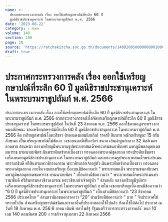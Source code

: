 ```yaml
---
name: >-
  ประกาศกระทรวงการคลัง เรื่อง ออกใช้เหรียญกษาปณ์ที่ระลึก 60 ปี
  มูลนิธิราชประชานุเคราะห์ ในพระบรมราชูปถัมภ์ พ.ศ. 2566
date: '2023-08-22'
category: ง พิเศษ
volume: 140
section: 200
page: 10
source: 'https://ratchakitcha.soc.go.th/documents/140D200S0000000001000.pdf'
draft: true
---
```


# ประกาศกระทรวงการคลัง เรื่อง ออกใช้เหรียญกษาปณ์ที่ระลึก 60 ปี มูลนิธิราชประชานุเคราะห์ ในพระบรมราชูปถัมภ์ พ.ศ. 2566

ประกาศกระทรวงการคลัง เรื่อง ออกใช้เหรียญกษาปณ์ที่ระลึก 60 ปี มูลนิธิราชประชานุเคราะห์ ในพระบรมราชูปถัมภ์ พ.ศ. 2566 ด้วยกระทรวงการคลังได้จัดทาเหรียญกษาปณ์ที่ระลึก 60 ปี มูลนิธิราชประชานุเคราะห์ ในพระบรมราชูปถัมภ์ ในวันที่ 23 สิงหาคม พ.ศ. 2566 ออกใช้ตามกฎกระทรวงกาหนดลักษณะ ของเหรียญกษาปณ์ที่ระลึก 60 ปี มูลนิธิราชประชานุเคราะห์ ในพระบรมราชูปถัมภ์ พ.ศ. 2566 คือ เหรียญกษาปณ์โลหะสีขาว (ทองแดงผสมนิกเกิล) ราคายี่ สิบบาท หนักเหรียญละ 15 กรัม ลักษณะ เป็นเหรียญกษาปณ์ไม่ขัดเงา วงขอบนอกมีเฟืองจักร ขนาด เส้นผ่าศูนย์กลาง 32 มิลลิเมตร ลวดลาย ด้านหน้า กลางเหรียญมีพระบรมรูปพระบาทสมเด็จพระบรมชนกาธิเบศร มหาภูมิพลอดุลยเดชมหาราช บรมนาถบพิตร ผินพระพักตร์ทางเบื้องขวา ทรงฉลองพระองค์ชุดสากล ทรงประดับเข็มตราเครื่องหมายมูลนิธิราชประชานุเคราะห์ ในพระบรมราชูปถัมภ์ และพระบรมรูปพระบาทสมเด็จพระปรเมนทรรามาธิบดี ศรีสินทรมหาวชิราลงกรณ พระวชิรเกล้าเจ้าอยู่หัว ผินพระพักตร์ทางเบื้องขวา ทรงฉลองพระองค์ชุดสากล ภายในวงขอบเหรียญเ บื้องบนมีข้อความว่า “ พระบาทสมเด็จ พระบรมชนกาธิเบศร มหาภูมิพลอดุลยเดชมหาราช บรมนาถบพิตร ” เบื้องล่างมีข้อความว่า “ พระบาทสมเด็จพระปรเมนทรรามาธิบดี ศรีสินทรมหาวชิราลงกรณ พระวชิรเกล้าเจ้าอยู่หัว ” ด้านหลัง กลางเหรียญมีรูปตราเครื่องหมายมูลนิธิราชประชานุเคราะห์ ในพระบรมราชูปถัมภ์ ภายในวงขอบเหรียญเบื้องบนมีข้อความว่า “6 0 ปี มูลนิธิราชประชานุเคราะห์ ในพระบรมราชูปถัมภ์ ” เบื้องล่างมีข้อความว่า “23 สิงหาคม 2566 ประเทศไทย ” ด้านขวามีเลขบอกราคาว่า “20” ด้านซ้ายมีข้อความว่า “ บาท ” จึงประกาศให้ทราบทั่วกัน ส่วนเหรียญกษาปณ์ชนิดและราคาอื่นที่ประกาศออกใช้ไปแล้ว ยังคงใช้ได้ต่อไป ประกาศ ณ วันที่ 18 สิงหาคม พ.ศ. 256 6 อาคม เติมพิ ทยาไพสิฐ รัฐมนตรีว่าการกระทรวงการคลัง ้ หนา 10 ่ เลม 140 ตอนพิเศษ 200 ง ราชกิจจานุเบกษา 22 สิงหาคม 2566
